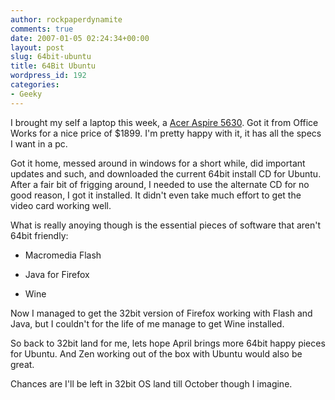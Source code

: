```yaml
---
author: rockpaperdynamite
comments: true
date: 2007-01-05 02:24:34+00:00
layout: post
slug: 64bit-ubuntu
title: 64Bit Ubuntu
wordpress_id: 192
categories:
- Geeky
---
```


I brought my self a laptop this week, a [Acer Aspire 5630](http://www.byo.acer.com.au/ecprod/AcerConfigurator/Configurator.html?viewmode=3&id=8082). Got it from Office Works for a nice price of $1899. I'm pretty happy with it, it has all the specs I want in a pc.

Got it home, messed around in windows for a short while, did important updates and such, and downloaded the current 64bit install CD for Ubuntu. After a fair bit of frigging around, I needed to use the alternate CD for no good reason, I got it installed. It didn't even take much effort to get the video card working well.

What is really anoying though is the essential pieces of software that aren't 64bit friendly:



	
  * Macromedia Flash

	
  * Java for Firefox

	
  * Wine


Now I managed to get the 32bit version of Firefox working with Flash and Java, but I couldn't for the life of me manage to get Wine installed.

So back to 32bit land for me, lets hope April brings more 64bit happy pieces for Ubuntu. And Zen working out of the box with Ubuntu would also be great.

Chances are I'll be left in 32bit OS land till October though I imagine.
